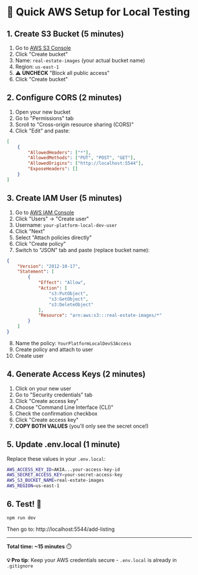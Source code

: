 # 🚀 Quick AWS Setup for Local Testing

## 1. Create S3 Bucket (5 minutes)
1. Go to [AWS S3 Console](https://s3.console.aws.amazon.com/)
2. Click "Create bucket"
3. Name: `real-estate-images` (your actual bucket name)
4. Region: `us-east-1`
5. ⚠️ **UNCHECK** "Block all public access"
6. Click "Create bucket"

## 2. Configure CORS (2 minutes)
1. Open your new bucket
2. Go to "Permissions" tab
3. Scroll to "Cross-origin resource sharing (CORS)"
4. Click "Edit" and paste:

```json
[
    {
        "AllowedHeaders": ["*"],
        "AllowedMethods": ["PUT", "POST", "GET"],
        "AllowedOrigins": ["http://localhost:5544"],
        "ExposeHeaders": []
    }
]
```

## 3. Create IAM User (5 minutes)
1. Go to [AWS IAM Console](https://console.aws.amazon.com/iam/)
2. Click "Users" → "Create user"
3. Username: `your-platform-local-dev-user`
4. Click "Next"
5. Select "Attach policies directly"
6. Click "Create policy"
7. Switch to "JSON" tab and paste (replace bucket name):

```json
{
    "Version": "2012-10-17",
    "Statement": [
        {
            "Effect": "Allow",
            "Action": [
                "s3:PutObject",
                "s3:GetObject",
                "s3:DeleteObject"
            ],
            "Resource": "arn:aws:s3:::real-estate-images/*"
        }
    ]
}
```

8. Name the policy: `YourPlatformLocalDevS3Access`
9. Create policy and attach to user
10. Create user

## 4. Generate Access Keys (2 minutes)
1. Click on your new user
2. Go to "Security credentials" tab
3. Click "Create access key"
4. Choose "Command Line Interface (CLI)"
5. Check the confirmation checkbox
6. Click "Create access key"
7. **COPY BOTH VALUES** (you'll only see the secret once!)

## 5. Update .env.local (1 minute)
Replace these values in your `.env.local`:

```bash
AWS_ACCESS_KEY_ID=AKIA...your-access-key-id
AWS_SECRET_ACCESS_KEY=your-secret-access-key
AWS_S3_BUCKET_NAME=real-estate-images
AWS_REGION=us-east-1
```

## 6. Test! 🎉
```bash
npm run dev
```

Then go to: http://localhost:5544/add-listing

---

**Total time: ~15 minutes** ⏱️

**💡 Pro tip**: Keep your AWS credentials secure - `.env.local` is already in `.gitignore`
